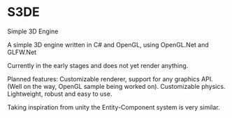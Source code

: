 # S3DE

Simple 3D Engine

A simple 3D engine written in C# and OpenGL, using OpenGL.Net and GLFW.Net

Currently in the early stages and does not yet render anything.

Planned features:
Customizable renderer, support for any graphics API. (Well on the way, OpenGL sample being worked on).
Customizable physics.
Lightweight, robust and easy to use.

Taking inspiration from unity the Entity-Component system is very similar.
